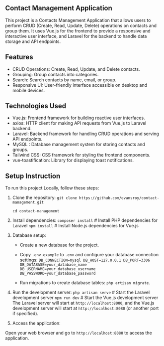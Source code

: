 ## Contact Management Application

This project is a Contacts Management Application that allows users to perform CRUD (Create, Read, Update, Delete) operations on contacts and group them. It uses Vue.js for the frontend to provide a responsive and interactive user interface, and Laravel for the backend to handle data storage and API endpoints.

## Features

-   CRUD Operations: Create, Read, Update, and Delete contacts.
-   Grouping: Group contacts into categories.
-   Search: Search contacts by name, email, or group.
-   Responsive UI: User-friendly interface accessible on desktop and mobile devices.

## Technologies Used

-   Vue.js: Frontend framework for building reactive user interfaces.
-   axios: HTTP client for making API requests from Vue.js to Laravel backend.
-   Laravel: Backend framework for handling CRUD operations and serving API endpoints.
-   MySQL : Database management system for storing contacts and groups.
-   Tailwind CSS: CSS framework for styling the frontend components.
-   vue-toastification: Library for displaying toast notifications.

## Setup Instruction

To run this project Locally, follow these steps:

1. Clone the repository:
   `git clone https://github.com/evansroy/contact-management.git`

    `cd contact-management`

2. Install dependencies:
   `composer install` # Install PHP dependencies for Laravel
   `npm install` # Install Node.js dependencies for Vue.js
3. Database setup:
   - Create a new database for the project.

   - Copy `.env.example` to `.env` and configure your database connection settings:
        `DB_CONNECTION=mysql
        DB_HOST=127.0.0.1
        DB_PORT=3306
        DB_DATABASE=your_database_name
        DB_USERNAME=your_database_username
        DB_PASSWORD=your_database_password`
    - Run migrations to create database tables: `php artisan migrate`.

4. Run the development server:
    `php artisan serve` # Start the Laravel development server
    `npm run dev` # Start the Vue.js development server
The Laravel server will start at `http://localhost:8000`, and the Vue.js development server will start at `http://localhost:8080` (or another port if specified).

5. Access the application:

Open your web browser and go to `http://localhost:8080` to access the application.
